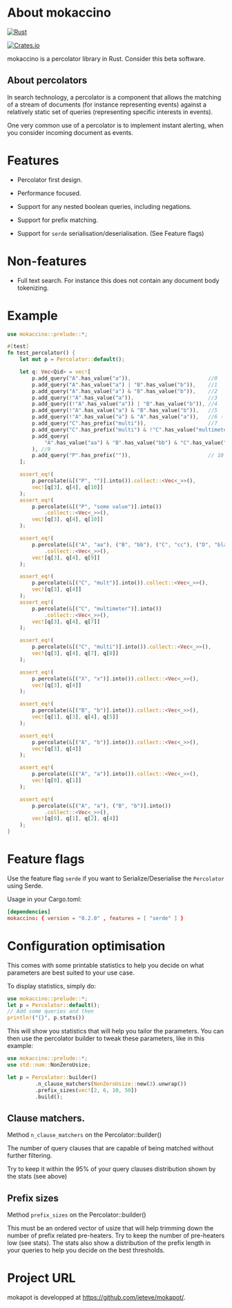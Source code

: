 # About mokaccino

[![Rust](https://github.com/jeteve/mokapot/actions/workflows/rust.yml/badge.svg)](https://github.com/jeteve/mokapot/actions/workflows/rust.yml)

[![Crates.io](https://img.shields.io/crates/v/mokaccino.svg)](https://crates.io/crates/mokaccino)

mokaccino is a percolator library in Rust. Consider this beta software.

## About percolators

In search technology, a percolator is a component that allows the matching of a stream
of documents (for instance representing events) against a relatively static set
of queries (representing specific interests in events).

One very common use of a percolator is to implement instant alerting, when you consider incoming
document as events.

# Features

- Percolator first design.

- Performance focused.

- Support for any nested boolean queries, including negations.

- Support for prefix matching.

- Support for `serde` serialisation/deserialisation. (See Feature flags)

# Non-features

- Full text search. For instance this does not contain any document body tokenizing.

# Example

```rust
use mokaccino::prelude::*;

#[test]
fn test_percolator() {
    let mut p = Percolator::default();

    let q: Vec<Qid> = vec![
        p.add_query("A".has_value("a")),                         //0
        p.add_query("A".has_value("a") | "B".has_value("b")),    //1
        p.add_query("A".has_value("a") & "B".has_value("b")),    //2
        p.add_query(!"A".has_value("a")),                        //3
        p.add_query((!"A".has_value("a")) | "B".has_value("b")), //4
        p.add_query(!"A".has_value("a") & "B".has_value("b")),   //5
        p.add_query(!"A".has_value("a") & "A".has_value("a")),   //6 - should NEVER match anything.
        p.add_query("C".has_prefix("multi")),                    //7
        p.add_query("C".has_prefix("multi") & !"C".has_value("multimeter")), //8
        p.add_query(
            "A".has_value("aa") & "B".has_value("bb") & "C".has_value("cc") & "D".has_prefix("bla"),
        ), //9
        p.add_query("P".has_prefix("")),                         // 10
    ];

    assert_eq!(
        p.percolate(&[("P", "")].into()).collect::<Vec<_>>(),
        vec![q[3], q[4], q[10]]
    );
    assert_eq!(
        p.percolate(&[("P", "some value")].into())
            .collect::<Vec<_>>(),
        vec![q[3], q[4], q[10]]
    );

    assert_eq!(
        p.percolate(&[("A", "aa"), ("B", "bb"), ("C", "cc"), ("D", "blabla")].into())
            .collect::<Vec<_>>(),
        vec![q[3], q[4], q[9]]
    );

    assert_eq!(
        p.percolate(&[("C", "mult")].into()).collect::<Vec<_>>(),
        vec![q[3], q[4]]
    );
    assert_eq!(
        p.percolate(&[("C", "multimeter")].into())
            .collect::<Vec<_>>(),
        vec![q[3], q[4], q[7]]
    );

    assert_eq!(
        p.percolate(&[("C", "multi")].into()).collect::<Vec<_>>(),
        vec![q[3], q[4], q[7], q[8]]
    );

    assert_eq!(
        p.percolate(&[("X", "x")].into()).collect::<Vec<_>>(),
        vec![q[3], q[4]]
    );

    assert_eq!(
        p.percolate(&[("B", "b")].into()).collect::<Vec<_>>(),
        vec![q[1], q[3], q[4], q[5]]
    );

    assert_eq!(
        p.percolate(&[("A", "b")].into()).collect::<Vec<_>>(),
        vec![q[3], q[4]]
    );

    assert_eq!(
        p.percolate(&[("A", "a")].into()).collect::<Vec<_>>(),
        vec![q[0], q[1]]
    );

    assert_eq!(
        p.percolate(&[("A", "a"), ("B", "b")].into())
            .collect::<Vec<_>>(),
        vec![q[0], q[1], q[2], q[4]]
    );
}
```

# Feature flags

Use the feature flag `serde` if you want to Serialize/Deserialise the `Percolator` using Serde.

Usage in your Cargo.toml:

```toml
[dependencies]
mokaccino: { version = "0.2.0" , features = [ "serde" ] }
```

# Configuration optimisation

This comes with some printable statistics to help you decide on what parameters are best suited to
your use case.

To display statistics, simply do:

```rust
use mokaccino::prelude::*;
let p = Percolator::default();
// Add some queries and then
println!("{}", p.stats())
```

This will show you statistics that will help you tailor the parameters.
You can then use the percolator builder to tweak these parameters, like
in this example:

```rust
use mokaccino::prelude::*;
use std::num::NonZeroUsize;

let p = Percolator::builder()
         .n_clause_matchers(NonZeroUsize::new(3).unwrap())
         .prefix_sizes(vec![2, 6, 10, 50])
         .build();
```

## Clause matchers.

Method `n_clause_matchers` on the Percolator::builder()

The number of query clauses that are capable of being matched without further filtering.

Try to keep it within the 95% of your query clauses distribution shown by the stats (see above)

## Prefix sizes

Method `prefix_sizes` on the Percolator::builder()

This must be an ordered vector of usize that will help trimming down the number of
prefix related pre-heaters. Try to keep the number of pre-heaters low (see stats).
The stats also show a distribution of the prefix length in your queries to help you decide
on the best thresholds.

# Project URL

mokapot is developped at <https://github.com/jeteve/mokapot/>.

